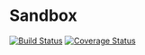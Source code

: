 # Sandbox
[![Build Status](https://travis-ci.org/jw3126/Sandbox.svg?branch=master)](https://travis-ci.org/jw3126/Sandbox)
[![Coverage Status](https://coveralls.io/repos/github/jw3126/Sandbox/badge.svg?branch=master)](https://coveralls.io/github/jw3126/Sandbox?branch=master)
